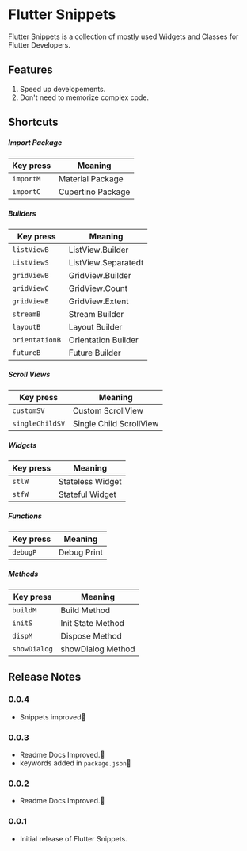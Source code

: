 <!-- @format -->

# Flutter Snippets

Flutter Snippets is a collection of mostly used Widgets and Classes for Flutter Developers.

## Features

1. Speed up developements.
2. Don't need to memorize complex code.

## Shortcuts

##### Import Package

| Key press | Meaning           |
| --------- | ----------------- |
| `importM` | Material Package  |
| `importC` | Cupertino Package |

##### Builders

| Key press      | Meaning             |
| -------------- | ------------------- |
| `listViewB`    | ListView.Builder    |
| `ListViewS`    | ListView.Separatedt |
| `gridViewB`    | GridView.Builder    |
| `gridViewC`    | GridView.Count      |
| `gridViewE`    | GridView.Extent     |
| `streamB`      | Stream Builder      |
| `layoutB`      | Layout Builder      |
| `orientationB` | Orientation Builder |
| `futureB`      | Future Builder      |

##### Scroll Views

| Key press       | Meaning                 |
| --------------- | ----------------------- |
| `customSV`      | Custom ScrollView       |
| `singleChildSV` | Single Child ScrollView |

##### Widgets

| Key press | Meaning          |
| --------- | ---------------- |
| `stlW`    | Stateless Widget |
| `stfW`    | Stateful Widget  |

##### Functions

| Key press | Meaning     |
| --------- | ----------- |
| `debugP`  | Debug Print |

##### Methods

| Key press    | Meaning           |
| ------------ | ----------------- |
| `buildM`     | Build Method      |
| `initS`      | Init State Method |
| `dispM`      | Dispose Method    |
| `showDialog` | showDialog Method |

## Release Notes

### 0.0.4

- Snippets improved🐛

### 0.0.3

- Readme Docs Improved.🐛
- keywords added in `package.json`🚀

### 0.0.2

- Readme Docs Improved.🐛

### 0.0.1

- Initial release of Flutter Snippets.
